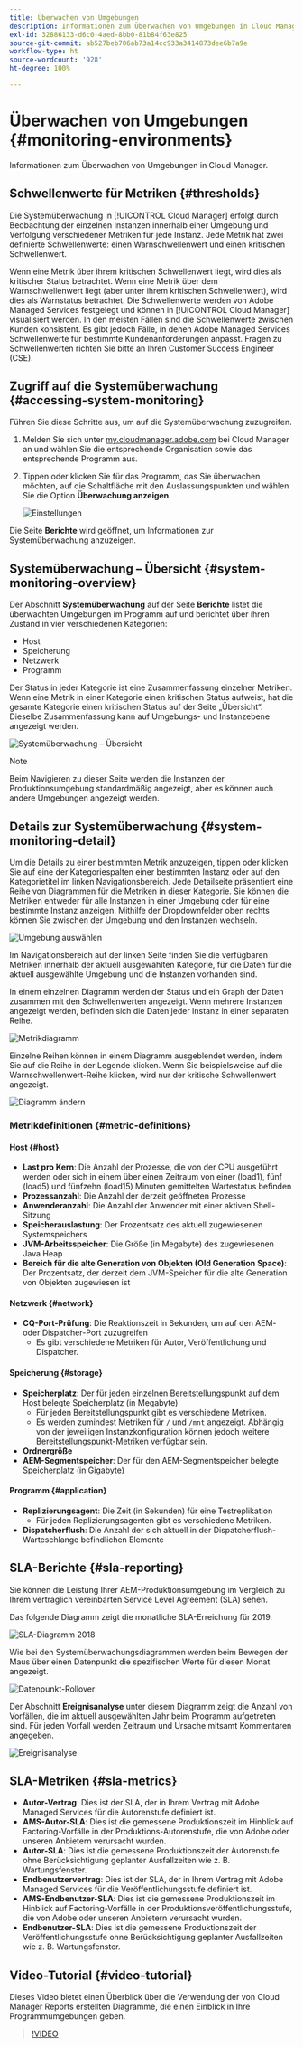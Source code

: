 ```yaml
---
title: Überwachen von Umgebungen
description: Informationen zum Überwachen von Umgebungen in Cloud Manager.
exl-id: 32886133-d6c0-4aed-8bb0-81b84f63e825
source-git-commit: ab527beb706ab73a14cc933a3414873dee6b7a9e
workflow-type: ht
source-wordcount: '928'
ht-degree: 100%

---
```



# Überwachen von Umgebungen {#monitoring-environments}

Informationen zum Überwachen von Umgebungen in Cloud Manager.

## Schwellenwerte für Metriken {#thresholds}

Die Systemüberwachung in [!UICONTROL Cloud Manager] erfolgt durch Beobachtung der einzelnen Instanzen innerhalb einer Umgebung und Verfolgung verschiedener Metriken für jede Instanz. Jede Metrik hat zwei definierte Schwellenwerte: einen Warnschwellenwert und einen kritischen Schwellenwert.

Wenn eine Metrik über ihrem kritischen Schwellenwert liegt, wird dies als kritischer Status betrachtet. Wenn eine Metrik über dem Warnschwellenwert liegt (aber unter ihrem kritischen Schwellenwert), wird dies als Warnstatus betrachtet. Die Schwellenwerte werden von Adobe Managed Services festgelegt und können in [!UICONTROL Cloud Manager] visualisiert werden. In den meisten Fällen sind die Schwellenwerte zwischen Kunden konsistent. Es gibt jedoch Fälle, in denen Adobe Managed Services Schwellenwerte für bestimmte Kundenanforderungen anpasst. Fragen zu Schwellenwerten richten Sie bitte an Ihren Customer Success Engineer (CSE).

## Zugriff auf die Systemüberwachung {#accessing-system-monitoring}

Führen Sie diese Schritte aus, um auf die Systemüberwachung zuzugreifen.

1. Melden Sie sich unter [my.cloudmanager.adobe.com](https://my.cloudmanager.adobe.com) bei Cloud Manager an und wählen Sie die entsprechende Organisation sowie das entsprechende Programm aus.

1. Tippen oder klicken Sie für das Programm, das Sie überwachen möchten, auf die Schaltfläche mit den Auslassungspunkten und wählen Sie die Option **Überwachung anzeigen**.

   ![Einstellungen](/help/assets/first-timea1.png)

Die Seite **Berichte** wird geöffnet, um Informationen zur Systemüberwachung anzuzeigen.

## Systemüberwachung – Übersicht {#system-monitoring-overview}

Der Abschnitt **Systemüberwachung** auf der Seite **Berichte** listet die überwachten Umgebungen im Programm auf und berichtet über ihren Zustand in vier verschiedenen Kategorien:

* Host
* Speicherung
* Netzwerk
* Programm

Der Status in jeder Kategorie ist eine Zusammenfassung einzelner Metriken. Wenn eine Metrik in einer Kategorie einen kritischen Status aufweist, hat die gesamte Kategorie einen kritischen Status auf der Seite „Übersicht“. Dieselbe Zusammenfassung kann auf Umgebungs- und Instanzebene angezeigt werden.

![Systemüberwachung – Übersicht](/help/assets/System-Monitoring-Reports.png)

>[!NOTE]
>
>Beim Navigieren zu dieser Seite werden die Instanzen der Produktionsumgebung standardmäßig angezeigt, aber es können auch andere Umgebungen angezeigt werden.

## Details zur Systemüberwachung {#system-monitoring-detail}

Um die Details zu einer bestimmten Metrik anzuzeigen, tippen oder klicken Sie auf eine der Kategoriespalten einer bestimmten Instanz oder auf den Kategorietitel im linken Navigationsbereich. Jede Detailseite präsentiert eine Reihe von Diagrammen für die Metriken in dieser Kategorie. Sie können die Metriken entweder für alle Instanzen in einer Umgebung oder für eine bestimmte Instanz anzeigen. Mithilfe der Dropdownfelder oben rechts können Sie zwischen der Umgebung und den Instanzen wechseln.

![Umgebung auswählen](/help/assets/System_Monitoring1.png)

Im Navigationsbereich auf der linken Seite finden Sie die verfügbaren Metriken innerhalb der aktuell ausgewählten Kategorie, für die Daten für die aktuell ausgewählte Umgebung und die Instanzen vorhanden sind.

In einem einzelnen Diagramm werden der Status und ein Graph der Daten zusammen mit den Schwellenwerten angezeigt. Wenn mehrere Instanzen angezeigt werden, befinden sich die Daten jeder Instanz in einer separaten Reihe.

![Metrikdiagramm](/help/assets/Monitoring_Graphs1.png)

Einzelne Reihen können in einem Diagramm ausgeblendet werden, indem Sie auf die Reihe in der Legende klicken.
Wenn Sie beispielsweise auf die Warnschwellenwert-Reihe klicken, wird nur der kritische Schwellenwert angezeigt.

![Diagramm ändern](/help/assets/Monitoring_Graphs2.png)

### Metrikdefinitionen {#metric-definitions}

#### Host {#host}

* **Last pro Kern**: Die Anzahl der Prozesse, die von der CPU ausgeführt werden oder sich in einem über einen Zeitraum von einer (load1), fünf (load5) und fünfzehn (load15) Minuten gemittelten Wartestatus befinden
* **Prozessanzahl**: Die Anzahl der derzeit geöffneten Prozesse
* **Anwenderanzahl**: Die Anzahl der Anwender mit einer aktiven Shell-Sitzung
* **Speicherauslastung**: Der Prozentsatz des aktuell zugewiesenen Systemspeichers
* **JVM-Arbeitsspeicher**: Die Größe (in Megabyte) des zugewiesenen Java Heap
* **Bereich für die alte Generation von Objekten (Old Generation Space)**: Der Prozentsatz, der derzeit dem JVM-Speicher für die alte Generation von Objekten zugewiesen ist

#### Netzwerk {#network}

* **CQ-Port-Prüfung**: Die Reaktionszeit in Sekunden, um auf den AEM- oder Dispatcher-Port zuzugreifen
   * Es gibt verschiedene Metriken für Autor, Veröffentlichung und Dispatcher.

#### Speicherung {#storage}

* **Speicherplatz**: Der für jeden einzelnen Bereitstellungspunkt auf dem Host belegte Speicherplatz (in Megabyte)
   * Für jeden Bereitstellungspunkt gibt es verschiedene Metriken.
   * Es werden zumindest Metriken für `/` und `/mnt` angezeigt. Abhängig von der jeweiligen Instanzkonfiguration können jedoch weitere Bereitstellungspunkt-Metriken verfügbar sein.
* **Ordnergröße**
* **AEM-Segmentspeicher**: Der für den AEM-Segmentspeicher belegte Speicherplatz (in Gigabyte)

#### Programm {#application}

* **Replizierungsagent**: Die Zeit (in Sekunden) für eine Testreplikation
   * Für jeden Replizierungsagenten gibt es verschiedene Metriken.
* **Dispatcherflush**: Die Anzahl der sich aktuell in der Dispatcherflush-Warteschlange befindlichen Elemente

## SLA-Berichte {#sla-reporting}

Sie können die Leistung Ihrer AEM-Produktionsumgebung im Vergleich zu Ihrem vertraglich vereinbarten Service Level Agreement (SLA) sehen.

Das folgende Diagramm zeigt die monatliche SLA-Erreichung für 2019.

![SLA-Diagramm 2018](/help/assets/SLA-Reports-one.png)

Wie bei den Systemüberwachungsdiagrammen werden beim Bewegen der Maus über einen Datenpunkt die spezifischen Werte für diesen Monat angezeigt.

![Datenpunkt-Rollover](/help/assets/SLA-Reports-two.png)

Der Abschnitt **Ereignisanalyse** unter diesem Diagramm zeigt die Anzahl von Vorfällen, die im aktuell ausgewählten Jahr beim Programm aufgetreten sind. Für jeden Vorfall werden Zeitraum und Ursache mitsamt Kommentaren angegeben.

![Ereignisanalyse](/help/assets/sla-reporting3.png)

## SLA-Metriken {#sla-metrics}

* **Autor-Vertrag**: Dies ist der SLA, der in Ihrem Vertrag mit Adobe Managed Services für die Autorenstufe definiert ist.
* **AMS-Autor-SLA**: Dies ist die gemessene Produktionszeit im Hinblick auf Factoring-Vorfälle in der Produktions-Autorenstufe, die von Adobe oder unseren Anbietern verursacht wurden.
* **Autor-SLA**: Dies ist die gemessene Produktionszeit der Autorenstufe ohne Berücksichtigung geplanter Ausfallzeiten wie z. B. Wartungsfenster.
* **Endbenutzervertrag**: Dies ist der SLA, der in Ihrem Vertrag mit Adobe Managed Services für die Veröffentlichungsstufe definiert ist.
* **AMS-Endbenutzer-SLA**: Dies ist die gemessene Produktionszeit im Hinblick auf Factoring-Vorfälle in der Produktionsveröffentlichungsstufe, die von Adobe oder unseren Anbietern verursacht wurden.
* **Endbenutzer-SLA**: Dies ist die gemessene Produktionszeit der Veröffentlichungsstufe ohne Berücksichtigung geplanter Ausfallzeiten wie z. B. Wartungsfenster.

## Video-Tutorial {#video-tutorial}

Dieses Video bietet einen Überblick über die Verwendung der von Cloud Manager Reports erstellten Diagramme, die einen Einblick in Ihre Programmumgebungen geben.

>[!VIDEO](https://video.tv.adobe.com/v/26315/)
